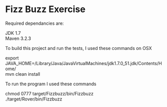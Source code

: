 # Fizz Buzz Exercise

Required dependancies are:

JDK 1.7
<br />
Maven 3.2.3

To build this project and run the tests, I used these commands on OSX

export JAVA_HOME=/Library/Java/JavaVirtualMachines/jdk1.7.0_51.jdk/Contents/Home/
<br />
mvn clean install
<br />

To run the program I used these commands

chmod 0777 target/Fizzbuzz/bin/Fizzbuzz
<br />
./target/Rover/bin/Fizzbuzz

